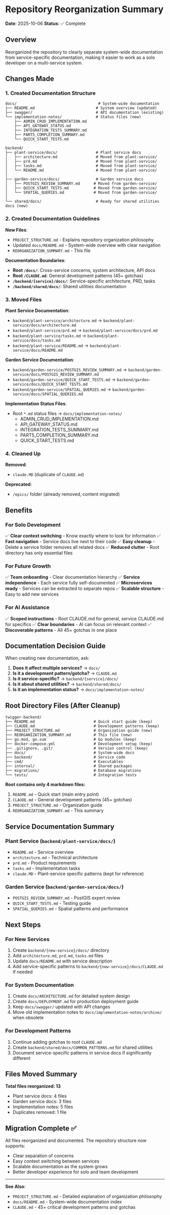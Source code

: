 # Repository Reorganization Summary

**Date**: 2025-10-06
**Status**: ✅ Complete

## Overview

Reorganized the repository to clearly separate system-wide documentation from service-specific documentation, making it easier to work as a solo developer on a multi-service system.

## Changes Made

### 1. Created Documentation Structure

```
docs/                                    # System-wide documentation
├── README.md                           # System overview (updated)
├── swagger/                            # API documentation (existing)
└── implementation-notes/               # Status files (new)
    ├── ADMIN_CRUD_IMPLEMENTATION.md
    ├── API_GATEWAY_STATUS.md
    ├── INTEGRATION_TESTS_SUMMARY.md
    ├── PART5_COMPLETION_SUMMARY.md
    └── QUICK_START_TESTS.md

backend/
├── plant-service/docs/                 # Plant service docs
│   ├── architecture.md                 # Moved from plant-service/
│   ├── prd.md                          # Moved from plant-service/
│   ├── tasks.md                        # Moved from plant-service/
│   └── README.md                       # Moved from plant-service/
│
├── garden-service/docs/                # Garden service docs
│   ├── POSTGIS_REVIEW_SUMMARY.md      # Moved from garden-service/
│   ├── QUICK_START_TESTS.md           # Moved from garden-service/
│   └── SPATIAL_QUERIES.md             # Moved from garden-service/
│
└── shared/docs/                        # Ready for shared utilities docs (new)
```

### 2. Created Documentation Guidelines

**New Files**:
- `PROJECT_STRUCTURE.md` - Explains repository organization philosophy
- Updated `docs/README.md` - System-wide overview with clear navigation
- `REORGANIZATION_SUMMARY.md` - This file

**Documentation Boundaries**:
- **Root `/docs/`**: Cross-service concerns, system architecture, API docs
- **Root `/CLAUDE.md`**: General development patterns (45+ gotchas)
- **`/backend/{service}/docs/`**: Service-specific architecture, PRD, tasks
- **`/backend/shared/docs/`**: Shared utilities documentation

### 3. Moved Files

**Plant Service Documentation**:
- `backend/plant-service/architecture.md` → `backend/plant-service/docs/architecture.md`
- `backend/plant-service/prd.md` → `backend/plant-service/docs/prd.md`
- `backend/plant-service/tasks.md` → `backend/plant-service/docs/tasks.md`
- `backend/plant-service/README.md` → `backend/plant-service/docs/README.md`

**Garden Service Documentation**:
- `backend/garden-service/POSTGIS_REVIEW_SUMMARY.md` → `backend/garden-service/docs/POSTGIS_REVIEW_SUMMARY.md`
- `backend/garden-service/QUICK_START_TESTS.md` → `backend/garden-service/docs/QUICK_START_TESTS.md`
- `backend/garden-service/SPATIAL_QUERIES.md` → `backend/garden-service/docs/SPATIAL_QUERIES.md`

**Implementation Status Files**:
- Root `*.md` status files → `docs/implementation-notes/`
  - ADMIN_CRUD_IMPLEMENTATION.md
  - API_GATEWAY_STATUS.md
  - INTEGRATION_TESTS_SUMMARY.md
  - PART5_COMPLETION_SUMMARY.md
  - QUICK_START_TESTS.md

### 4. Cleaned Up

**Removed**:
- `claude.MD` (duplicate of `CLAUDE.md`)

**Deprecated**:
- `/epics/` folder (already removed, content migrated)

## Benefits

### For Solo Development
✅ **Clear context switching** - Know exactly where to look for information
✅ **Fast navigation** - Service docs live next to their code
✅ **Easy cleanup** - Delete a service folder removes all related docs
✅ **Reduced clutter** - Root directory has only essential files

### For Future Growth
✅ **Team onboarding** - Clear documentation hierarchy
✅ **Service independence** - Each service fully self-documented
✅ **Microservices ready** - Services can be extracted to separate repos
✅ **Scalable structure** - Easy to add new services

### For AI Assistance
✅ **Scoped instructions** - Root CLAUDE.md for general, service CLAUDE.md for specifics
✅ **Clear boundaries** - AI can focus on relevant context
✅ **Discoverable patterns** - All 45+ gotchas in one place

## Documentation Decision Guide

When creating new documentation, ask:

1. **Does it affect multiple services?** → `docs/`
2. **Is it a development pattern/gotcha?** → `CLAUDE.md`
3. **Is it service-specific?** → `backend/{service}/docs/`
4. **Is it about shared utilities?** → `backend/shared/docs/`
5. **Is it an implementation status?** → `docs/implementation-notes/`

## Root Directory Files (After Cleanup)

```
twigger-backend/
├── README.md                          # Quick start guide (keep)
├── CLAUDE.md                          # Development patterns (keep)
├── PROJECT_STRUCTURE.md               # Organization guide (new)
├── REORGANIZATION_SUMMARY.md          # This file (new)
├── go.mod, go.sum                     # Go modules (keep)
├── docker-compose.yml                 # Development setup (keep)
├── .gitignore, .git/                  # Version control (keep)
├── docs/                              # System-wide docs
├── backend/                           # Service code
├── cmd/                               # Executables
├── internal/                          # Shared packages
├── migrations/                        # Database migrations
└── tests/                             # Integration tests
```

**Root contains only 4 markdown files:**
1. `README.md` - Quick start (main entry point)
2. `CLAUDE.md` - General development patterns (45+ gotchas)
3. `PROJECT_STRUCTURE.md` - Organization guide
4. `REORGANIZATION_SUMMARY.md` - This summary

## Service Documentation Summary

### Plant Service (`backend/plant-service/docs/`)
- `README.md` - Service overview
- `architecture.md` - Technical architecture
- `prd.md` - Product requirements
- `tasks.md` - Implementation tasks
- `claude.MD` - Plant-service specific patterns (kept for reference)

### Garden Service (`backend/garden-service/docs/`)
- `POSTGIS_REVIEW_SUMMARY.md` - PostGIS expert review
- `QUICK_START_TESTS.md` - Testing guide
- `SPATIAL_QUERIES.md` - Spatial patterns and performance

## Next Steps

### For New Services
1. Create `backend/{new-service}/docs/` directory
2. Add `architecture.md`, `prd.md`, `tasks.md` files
3. Update `docs/README.md` with service description
4. Add service-specific patterns to `backend/{new-service}/docs/CLAUDE.md` if needed

### For System Documentation
1. Create `docs/ARCHITECTURE.md` for detailed system design
2. Create `docs/DEPLOYMENT.md` for production deployment guide
3. Keep `docs/swagger/` updated with API changes
4. Move old implementation notes to `docs/implementation-notes/archive/` when obsolete

### For Development Patterns
1. Continue adding gotchas to root `CLAUDE.md`
2. Create `backend/shared/docs/COMMON_PATTERNS.md` for shared utilities
3. Document service-specific patterns in service docs if significantly different

## Files Moved Summary

**Total files reorganized: 13**
- Plant service docs: 4 files
- Garden service docs: 3 files
- Implementation notes: 5 files
- Duplicates removed: 1 file

## Migration Complete ✅

All files reorganized and documented. The repository structure now supports:
- Clear separation of concerns
- Easy context switching between services
- Scalable documentation as the system grows
- Better developer experience for solo and team development

---

**See Also**:
- `PROJECT_STRUCTURE.md` - Detailed explanation of organization philosophy
- `docs/README.md` - System-wide documentation index
- `CLAUDE.md` - 45+ critical development patterns and gotchas
